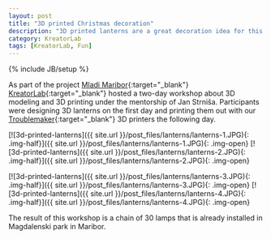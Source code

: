 ```yaml
---
layout: post
title: "3D printed Christmas decoration"
description: "3D printed lanterns are a great decoration idea for this Christmas."
category: KreatorLab
tags: [KreatorLab, Fun]
---
```

{% include JB/setup %}


As part of the project [Mladi Maribor](http://mladimaribor.si/Mladi_Maribor/Projekt/){:target="_blank"} [KreatorLab](http://www.kreatorlab.si/){:target="_blank"} hosted a two-day workshop about 3D modeling and 3D printing under the mentorship of Jan Strniša. Participants were designing 3D lanterns on the first day and printing them out with our [Troublemaker](http://irnas.eu/services.html){:target="_blank"} 3D printers the following day. 

[![3d-printed-lanterns]({{ site.url }}/post_files/lanterns/lanterns-1.JPG){: .img-half}]({{ site.url }}/post_files/lanterns/lanterns-1.JPG){: .img-open}
[![3d-printed-lanterns]({{ site.url }}/post_files/lanterns/lanterns-2.JPG){: .img-half}]({{ site.url }}/post_files/lanterns/lanterns-2.JPG){: .img-open}

[![3d-printed-lanterns]({{ site.url }}/post_files/lanterns/lanterns-3.JPG){: .img-half}]({{ site.url }}/post_files/lanterns/lanterns-3.JPG){: .img-open}
[![3d-printed-lanterns]({{ site.url }}/post_files/lanterns/lanterns-4.JPG){: .img-half}]({{ site.url }}/post_files/lanterns/lanterns-4.JPG){: .img-open}

The result of this workshop is a chain of 30 lamps that is already installed in Magdalenski park in Maribor.

